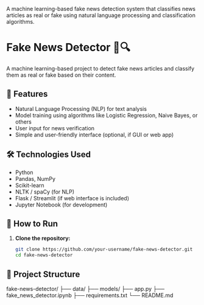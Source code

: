 A machine learning-based fake news detection system that classifies news articles as real or fake using natural language processing and classification algorithms.
# Fake News Detector 📰🔍

A machine learning-based project to detect fake news articles and classify them as real or fake based on their content.

## 📌 Features
- Natural Language Processing (NLP) for text analysis
- Model training using algorithms like Logistic Regression, Naive Bayes, or others
- User input for news verification
- Simple and user-friendly interface (optional, if GUI or web app)

## 🛠️ Technologies Used
- Python
- Pandas, NumPy
- Scikit-learn
- NLTK / spaCy (for NLP)
- Flask / Streamlit (if web interface is included)
- Jupyter Notebook (for development)

## 🚀 How to Run

1. **Clone the repository:**
   ```bash
   git clone https://github.com/your-username/fake-news-detector.git
   cd fake-news-detector
   
## 📂 Project Structure

fake-news-detector/
├── data/
├── models/
├── app.py
├── fake_news_detector.ipynb
├── requirements.txt
└── README.md
